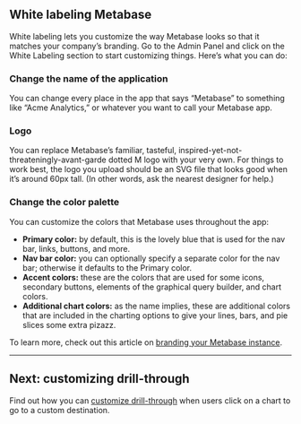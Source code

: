 ## White labeling Metabase

White labeling lets you customize the way Metabase looks so that it matches your company’s branding. Go to the Admin Panel and click on the White Labeling section to start customizing things. Here’s what you can do:

### Change the name of the application
You can change every place in the app that says “Metabase” to something like “Acme Analytics,” or whatever you want to call your Metabase app.

### Logo
You can replace Metabase’s familiar, tasteful, inspired-yet-not-threateningly-avant-garde dotted M logo with your very own. For things to work best, the logo you upload should be an SVG file that looks good when it’s around 60px tall. (In other words, ask the nearest designer for help.)

### Change the color palette
You can customize the colors that Metabase uses throughout the app:

* **Primary color:** by default, this is the lovely blue that is used for the nav bar, links, buttons, and more.
* **Nav bar color:** you can optionally specify a separate color for the nav bar; otherwise it defaults to the Primary color.
* **Accent colors:** these are the colors that are used for some icons, secondary buttons, elements of the graphical query builder, and chart colors.
* **Additional chart colors:** as the name implies, these are additional colors that are included in the charting options to give your lines, bars, and pie slices some extra pizazz.

To learn more, check out this article on [branding your Metabase instance](https://www.metabase.com/blog/white-label/index.html).

---

## Next: customizing drill-through
Find out how you can [customize drill-through](customizing-drill-through.md) when users click on a chart to go to a custom destination.
